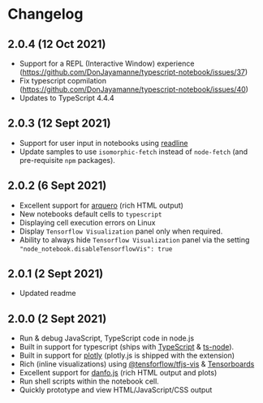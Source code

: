 # Changelog

## 2.0.4 (12 Oct 2021)
* Support for a REPL (Interactive Window) experience (https://github.com/DonJayamanne/typescript-notebook/issues/37)
* Fix typescript copmilation (https://github.com/DonJayamanne/typescript-notebook/issues/40)
* Updates to TypeScript 4.4.4

## 2.0.3 (12 Sept 2021)
* Support for user input in notebooks using [readline](https://nodejs.org/api/readline.html#readline_readline_createinterface_options)
* Update samples to use `isomorphic-fetch` instead of `node-fetch` (and pre-requisite `npm` packages).

## 2.0.2 (6 Sept 2021)
* Excellent support for [arquero](https://uwdata.github.io/arquero/) (rich HTML output)
* New notebooks default cells to `typescript`
* Displaying cell execution errors on Linux
* Display `Tensorflow Visualization` panel only when required.
* Ability to always hide `Tensorflow Visualization` panel via the setting `"node_notebook.disableTensorflowVis": true`

## 2.0.1 (2 Sept 2021)
* Updated readme

## 2.0.0 (2 Sept 2021)
* Run & debug JavaScript, TypeScript code in node.js
* Built in support for typescript (ships with [TypeScript](https://www.typescriptlang.org/) & [ts-node](https://typestrong.org/ts-node/)).
* Built in support for [plotly](https://plotly.com/javascript/) (plotly.js is shipped with the extension)
* Rich (inline visualizations) using [@tensforflow/tfjs-vis](https://www.npmjs.com/package/@tensorflow/tfjs-vis) & [Tensorboards](https://www.tensorflow.org/tensorboard)
* Excellent support for [danfo.js](https://danfo.jsdata.org/) (rich HTML output and plots)
* Run shell scripts within the notebook cell.
* Quickly prototype and view HTML/JavaScript/CSS output

